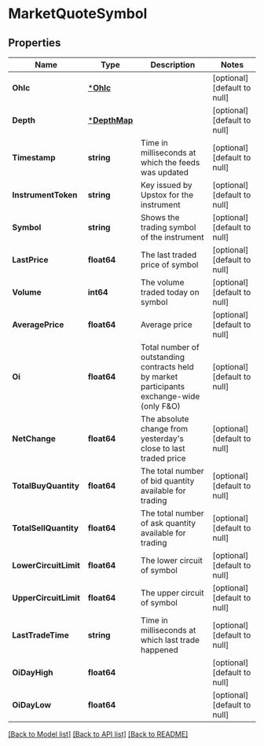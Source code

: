 # MarketQuoteSymbol

## Properties
Name | Type | Description | Notes
------------ | ------------- | ------------- | -------------
**Ohlc** | [***Ohlc**](Ohlc.md) |  | [optional] [default to null]
**Depth** | [***DepthMap**](DepthMap.md) |  | [optional] [default to null]
**Timestamp** | **string** | Time in milliseconds at which the feeds was updated | [optional] [default to null]
**InstrumentToken** | **string** | Key issued by Upstox for the instrument | [optional] [default to null]
**Symbol** | **string** | Shows the trading symbol of the instrument | [optional] [default to null]
**LastPrice** | **float64** | The last traded price of symbol | [optional] [default to null]
**Volume** | **int64** | The volume traded today on symbol | [optional] [default to null]
**AveragePrice** | **float64** | Average price | [optional] [default to null]
**Oi** | **float64** | Total number of outstanding contracts held by market participants exchange-wide (only F&amp;O) | [optional] [default to null]
**NetChange** | **float64** | The absolute change from yesterday&#x27;s close to last traded price | [optional] [default to null]
**TotalBuyQuantity** | **float64** | The total number of bid quantity available for trading | [optional] [default to null]
**TotalSellQuantity** | **float64** | The total number of ask quantity available for trading | [optional] [default to null]
**LowerCircuitLimit** | **float64** | The lower circuit of symbol | [optional] [default to null]
**UpperCircuitLimit** | **float64** | The upper circuit of symbol | [optional] [default to null]
**LastTradeTime** | **string** | Time in milliseconds at which last trade happened | [optional] [default to null]
**OiDayHigh** | **float64** |  | [optional] [default to null]
**OiDayLow** | **float64** |  | [optional] [default to null]

[[Back to Model list]](../README.md#documentation-for-models) [[Back to API list]](../README.md#documentation-for-api-endpoints) [[Back to README]](../README.md)

